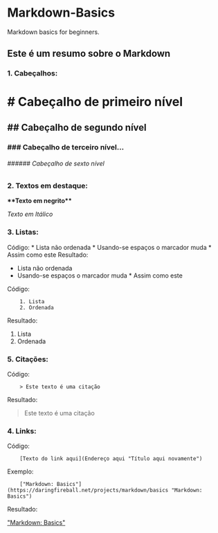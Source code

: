# Markdown-Basics
Markdown basics for beginners.

## **Este é um resumo sobre o Markdown**

### **1. Cabeçalhos:**

# # Cabeçalho de primeiro nível
## ## Cabeçalho de segundo nível
### ### Cabeçalho de terceiro nível...  
###### ###### Cabeçalho de sexto nível

### **2. Textos em destaque:**

**\*\*Texto em negrito\*\***

*Texto em Itálico*

### **3. Listas:**

Código:
        * Lista não ordenada
         * Usando-se espaços o marcador muda
            * Assim como este
Resultado:

*  Lista não ordenada
  *  Usando-se espaços o marcador muda
    *  Assim como este

Código:

        1. Lista
        2. Ordenada

Resultado:

1. Lista
2. Ordenada

### **5. Citações:**

Código:

        > Este texto é uma citação

Resultado:

> Este texto é uma citação

### **4. Links:**

Código:

        [Texto do link aqui](Endereço aqui "Título aqui novamente")

Exemplo:

        ["Markdown: Basics"](https://daringfireball.net/projects/markdown/basics "Markdown: Basics")

Resultado:

["Markdown: Basics"](https://daringfireball.net/projects/markdown/basics "Markdown: Basics")
